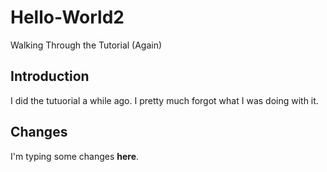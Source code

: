 # Hello-World2
Walking Through the Tutorial (Again)

## Introduction

I did the tutuorial a while ago. I pretty much forgot what I was doing with it. 

## Changes

I'm typing some changes **here**. 

